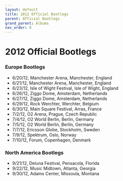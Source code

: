 ```yaml
---
layout: default
title: 2012 Official Bootlegs
parent: Official Bootlegs
grand_parent: Albums
nav_order: 9
---
```


# 2012 Official Bootlegs

### Europe Bootlegs

- 6/20/12, Manchester Arena, Manchester, England
- 6/21/12, Manchester Arena, Manchester, England
- 6/23/12, Isle of Wight Festival, Isle of Wight, England
- 6/26/12, Ziggo Dome, Amsterdam, Netherlands
- 6/27/12, Ziggo Dome, Amsterdam, Netherlands
- 6/29/12, Rock Werchter, Werchter, Belgium
- 6/30/12, Main Square Festival, Arras, France
- 7/2/12, O2 Arena, Prague, Czech Republic
- 7/4/12, O2 World Berlin, Berlin, Germany
- 7/5/12, O2 World Berlin, Berlin, Germany
- 7/7/12, Ericsson Globe, Stockholm, Sweden
- 7/9/12, Spektrum, Oslo, Norway
- 7/10/12, Forum, Copenhagen, Denmark

### North America Bootlegs

- 9/21/12, Deluna Festival, Pensacola, Florida
- 9/22/12, Music Midtown, Atlanta, Georgia
- 9/30/12, Adams Center, Missoula, Montana